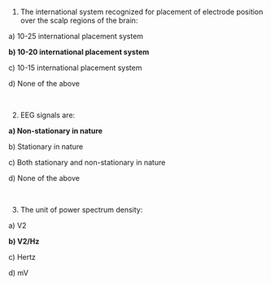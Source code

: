 1.	The international system recognized for placement of electrode position over the scalp regions of the brain:


a)	10-25 international placement system 


**b)	10-20 international placement system**

c)	10-15 international placement system

d)	None of the above



&nbsp;

2.	EEG signals are:

**a)	Non-stationary in nature**

b)	Stationary in nature

c)	Both stationary and non-stationary in nature

d)	None of the above


&nbsp;

3.	The unit of power spectrum density:

a)	V2

**b)	V2/Hz**

c)	Hertz

d)	mV